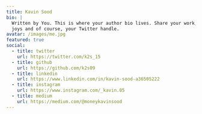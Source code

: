 ```yaml
---
title: Kavin Sood
bio: |
  Written by You. This is where your author bio lives. Share your work, your
  joys and of course, your Twitter handle.
avatar: /images/me.jpg
featured: true
social:
  - title: twitter
    url: https://twitter.com/k2s_15
  - title: github
    url: https://github.com/k2s09
  - title: linkedin
    url: https://www.linkedin.com/in/kavin-sood-a36505222
  - title: instagram
    url: https://www.instagram.com/_kavin.05
  - title: medium
    url: https://medium.com/@moneykavinsood
---
```

